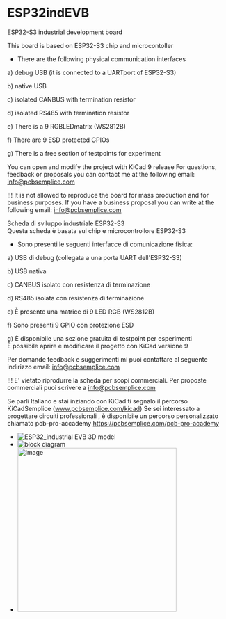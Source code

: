 # ESP32indEVB
ESP32-S3 industrial development board

This board is based on ESP32-S3 chip and microcontoller
 - There are the following physical communication interfaces
   
 a) debug USB (it is connected to a UARTport of ESP32-S3)  
 
 b) native USB 
 
 c) isolated CANBUS with termination resistor 
 
 d) isolated RS485 with termination resistor 
 
 e) There is a 9 RGBLEDmatrix (WS2812B) 
 
f) There are 9 ESD protected GPIOs 

g) There is a free section of testpoints for experiment 

  You can open and modify the project with KiCad 9 release 
  For questions, feedback or proposals you can contact me at the following email: info@pcbsemplice.com
  
 !!! It is not allowed to reproduce the board for mass production and for business purposes. If you have a business proposal you can write at the following email: info@pcbsemplice.com
  

Scheda di sviluppo industriale ESP32-S3  
Questa scheda è basata sul chip e microcontrollore ESP32-S3 

- Sono presenti le seguenti interfacce di comunicazione fisica:
  
a) USB di debug (collegata a una porta UART dell'ESP32-S3)  

b) USB nativa 

c) CANBUS isolato con resistenza di terminazione 

d) RS485 isolata con resistenza di terminazione 

e) È presente una matrice di 9 LED RGB (WS2812B)

f) Sono presenti 9 GPIO con protezione ESD  

g) È disponibile una sezione gratuita di testpoint per esperimenti  
È possibile aprire e modificare il progetto con KiCad versione 9  

Per domande feedback e suggerimenti mi puoi contattare al seguente indirizzo email: info@pcbsemplice.com

!!! E' vietato riprodurre la scheda per scopi commerciali. Per proposte commerciali puoi scrivere a info@pcbsemplice.com

Se parli Italiano e stai inziando con KiCad ti segnalo il percorso KiCadSemplice (www.pcbsemplice.com/kicad)
Se sei interessato a progettare circuiti professionali , è disponibile un percorso personalizzato chiamato pcb-pro-accademy https://pcbsemplice.com/pcb-pro-academy
  -  ![ESP32_industrial EVB 3D model](https://github.com/user-attachments/assets/a6b824c0-ebcf-4901-a1d3-367f770a0a83)
  -  ![block diagram](https://github.com/user-attachments/assets/7c6af9e1-7ada-4c90-baa9-00a227eaa6a4)
  -  <img width="365" height="377" alt="Image" src="https://github.com/user-attachments/assets/fe854b86-445e-4994-9dd9-d3f2a50f383f" />


